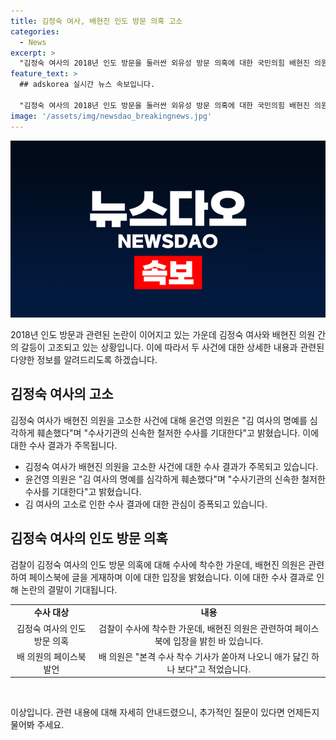 ```yaml
---
title: 김정숙 여사, 배현진 인도 방문 의혹 고소
categories:
  - News
excerpt: >
  "김정숙 여사의 2018년 인도 방문을 둘러싼 외유성 방문 의혹에 대한 국민의힘 배현진 의원의 발언으로, 민주당 윤건영 의원이 경찰에 고소장을 제출했다. 윤 의원은 배 의원의 허위사실 유포로 김 여사의 명예를 훼손했다며 철저한 수사를 촉구했고, 이에 대해 검찰은 인도 방문 의혹에 대한 수사를 시작했다. 배 의원은 페이스북에 수사 착수에 대한 항의를 피력하며, 당시 외교부의 공식 초청과 기내식 비용에 대한 반박을 내세웠다."
feature_text: >
  ## adskorea 실시간 뉴스 속보입니다.

  "김정숙 여사의 2018년 인도 방문을 둘러싼 외유성 방문 의혹에 대한 국민의힘 배현진 의원의 발언으로, 민주당 윤건영 의원이 경찰에 고소장을 제출했다. 윤 의원은 배 의원의 허위사실 유포로 김 여사의 명예를 훼손했다며 철저한 수사를 촉구했고, 이에 대해 검찰은 인도 방문 의혹에 대한 수사를 시작했다. 배 의원은 페이스북에 수사 착수에 대한 항의를 피력하며, 당시 외교부의 공식 초청과 기내식 비용에 대한 반박을 내세웠다."
image: '/assets/img/newsdao_breakingnews.jpg'
---
```


<p><img src="/assets/img/newsdao_breakingnews.jpg" alt="adskorea 속보" /></p>

<p data-ke-size="size16">2018년 인도 방문과 관련된 논란이 이어지고 있는 가운데 김정숙 여사와 배현진 의원 간의 갈등이 고조되고 있는 상황입니다. 이에 따라서 두 사건에 대한 상세한 내용과 관련된 다양한 정보를 알려드리도록 하겠습니다.</p>

<h2 data-ke-size="size26">김정숙 여사의 고소</h2>

<p>김정숙 여사가 배현진 의원을 고소한 사건에 대해 윤건영 의원은 "김 여사의 명예를 심각하게 훼손했다"며 "수사기관의 신속한 철저한 수사를 기대한다"고 밝혔습니다. 이에 대한 수사 결과가 주목됩니다.</p>

<ul>
  <li>김정숙 여사가 배현진 의원을 고소한 사건에 대한 수사 결과가 주목되고 있습니다.</li>
  <li>윤건영 의원은 "김 여사의 명예를 심각하게 훼손했다"며 "수사기관의 신속한 철저한 수사를 기대한다"고 밝혔습니다.</li>
  <li>김 여사의 고소로 인한 수사 결과에 대한 관심이 증폭되고 있습니다.</li>
</ul>

<h2 data-ke-size="size26">김정숙 여사의 인도 방문 의혹</h2>

<p>검찰이 김정숙 여사의 인도 방문 의혹에 대해 수사에 착수한 가운데, 배현진 의원은 관련하여 페이스북에 글을 게재하며 이에 대한 입장을 밝혔습니다. 이에 대한 수사 결과로 인해 논란의 결말이 기대됩니다.</p>

<table>
  <tr>
    <td style="text-align: center; height: 17px;"><b>수사 대상</b></td>
    <td style="text-align: center; height: 17px;"><b>내용</b></td>
  </tr>
  <tr>
    <td style="text-align: center;">김정숙 여사의 인도 방문 의혹</td>
    <td style="text-align: center;">검찰이 수사에 착수한 가운데, 배현진 의원은 관련하여 페이스북에 입장을 밝힌 바 있습니다.</td>
  </tr>
  <tr>
    <td style="text-align: center;">배 의원의 페이스북 발언</td>
    <td style="text-align: center;">배 의원은 "본격 수사 착수 기사가 쏟아져 나오니 애가 닳긴 하나 보다"고 적었습니다.</td>
  </tr>
</table>

<p data-ke-size="size16">&nbsp;</p>

<p>이상입니다. 관련 내용에 대해 자세히 안내드렸으니, 추가적인 질문이 있다면 언제든지 물어봐 주세요.</p>

